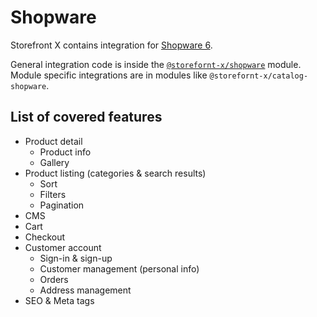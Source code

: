 # Shopware

Storefront X contains integration for [Shopware 6](https://www.shopware.com/en/).

General integration code is inside the [`@storefornt-x/shopware`](/modules/shopware) module. Module specific integrations are in modules like `@storefornt-x/catalog-shopware`.

## List of covered features

- Product detail
  - Product info
  - Gallery
- Product listing (categories & search results)
  - Sort
  - Filters
  - Pagination
- CMS
- Cart
- Checkout
- Customer account
  - Sign-in & sign-up
  - Customer management (personal info)
  - Orders
  - Address management
- SEO & Meta tags
